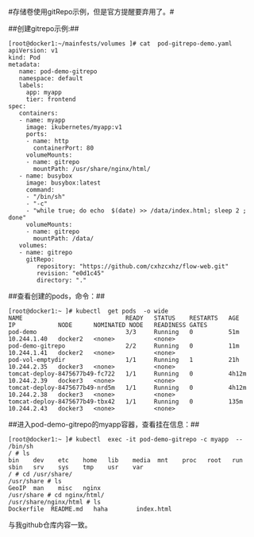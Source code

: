 #存储卷使用gitRepo示例，但是官方提醒要弃用了。#

##创建gitrepo示例:##

    [root@docker1:~/mainfests/volumes ]# cat  pod-gitrepo-demo.yaml
    apiVersion: v1
    kind: Pod
    metadata:
       name: pod-demo-gitrepo
       namespace: default
       labels:
         app: myapp
         tier: frontend
    spec:
       containers:
       - name: myapp
         image: ikubernetes/myapp:v1
         ports:
         - name: http
           containerPort: 80
         volumeMounts:
         - name: gitrepo 
           mountPath: /usr/share/nginx/html/
       - name: busybox
         image: busybox:latest
         command:
         - "/bin/sh"
         - "-c"
         - "while true; do echo  $(date) >> /data/index.html; sleep 2 ; done"
         volumeMounts:
         - name: gitrepo
           mountPath: /data/
       volumes:
       - name: gitrepo
         gitRepo:
            repository: "https://github.com/cxhzcxhz/flow-web.git"
            revision: "e0d1c45"
            directory: "."

##查看创建的pods，命令：##

    [root@docker1:~ ]# kubectl  get pods  -o wide
    NAME                             READY   STATUS    RESTARTS   AGE     IP            NODE      NOMINATED NODE   READINESS GATES
    pod-demo                         3/3     Running   0          51m     10.244.1.40   docker2   <none>           <none>
    pod-demo-gitrepo                 2/2     Running   0          11m     10.244.1.41   docker2   <none>           <none>
    pod-vol-emptydir                 1/1     Running   1          21h     10.244.2.35   docker3   <none>           <none>
    tomcat-deploy-8475677b49-fc722   1/1     Running   0          4h12m   10.244.2.39   docker3   <none>           <none>
    tomcat-deploy-8475677b49-nrd5m   1/1     Running   0          4h12m   10.244.2.38   docker3   <none>           <none>
    tomcat-deploy-8475677b49-tbx42   1/1     Running   0          135m    10.244.2.43   docker3   <none>           <none>

##进入pod-demo-gitrepo的myapp容器，查看挂在信息：##

    [root@docker1:~ ]# kubectl  exec -it pod-demo-gitrepo -c myapp  --  /bin/sh
    / # ls
    bin    dev    etc    home   lib    media  mnt    proc   root   run    sbin   srv    sys    tmp    usr    var
    / # cd /usr/share/
    /usr/share # ls
    GeoIP  man    misc   nginx
    /usr/share # cd nginx/html/
    /usr/share/nginx/html # ls
    Dockerfile  README.md   haha        index.html
    
    
  与我github仓库内容一致。

